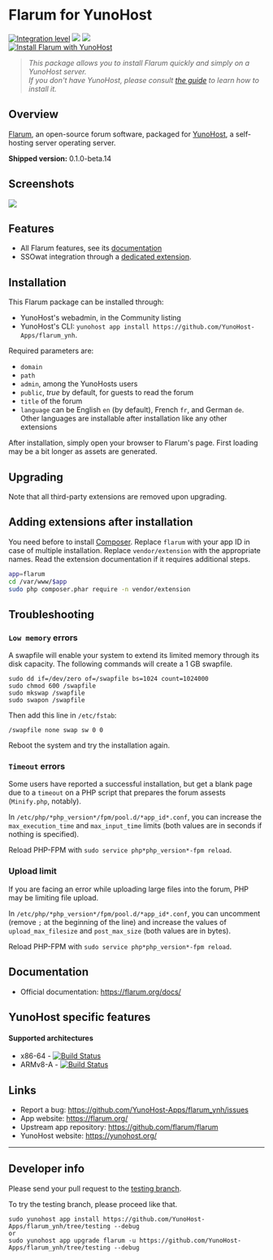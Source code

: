 # Flarum for YunoHost

[![Integration level](https://dash.yunohost.org/integration/flarum.svg)](https://dash.yunohost.org/appci/app/flarum) ![](https://ci-apps.yunohost.org/ci/badges/flarum.status.svg) ![](https://ci-apps.yunohost.org/ci/badges/flarum.maintain.svg)  
[![Install Flarum with YunoHost](https://install-app.yunohost.org/install-with-yunohost.svg)](https://install-app.yunohost.org/?app=flarum)

> *This package allows you to install Flarum quickly and simply on a YunoHost server.  
If you don't have YunoHost, please consult [the guide](https://yunohost.org/#/install) to learn how to install it.*

## Overview
[Flarum](http://flarum.org/), an open-source forum software, packaged for [YunoHost](https://yunohost.org/), a self-hosting server operating server.

**Shipped version:** 0.1.0-beta.14

## Screenshots

![](https://flarum.org/assets/img/home-screenshot.png)

## Features

- All Flarum features, see its [documentation](http://flarum.org/docs/)
- SSOwat integration through a [dedicated extension](https://github.com/tituspijean/flarum-ext-auth-ssowat).

## Installation

This Flarum package can be installed through:
- YunoHost's webadmin, in the Community listing
- YunoHost's CLI: `yunohost app install https://github.com/YunoHost-Apps/flarum_ynh`.

Required parameters are:
- `domain`
- `path`
- `admin`, among the YunoHosts users
- `public`, *true* by default, for guests to read the forum
- `title` of the forum
- `language` can be English `en` (by default), French `fr`, and German `de`. Other languages are installable after installation like any other extensions

After installation, simply open your browser to Flarum's page. First loading may be a bit longer as assets are generated.

## Upgrading

Note that all third-party extensions are removed upon upgrading.

## Adding extensions after installation

You need before to install [Composer](https://getcomposer.org/download/).
Replace `flarum` with your app ID in case of multiple installation.
Replace `vendor/extension` with the appropriate names. Read the extension documentation if it requires additional steps.

```bash
app=flarum
cd /var/www/$app
sudo php composer.phar require -n vendor/extension
```

## Troubleshooting

### `Low memory` errors
A swapfile will enable your system to extend its limited memory through its disk capacity. The following commands will create a 1 GB swapfile.
```
sudo dd if=/dev/zero of=/swapfile bs=1024 count=1024000
sudo chmod 600 /swapfile
sudo mkswap /swapfile
sudo swapon /swapfile
```

Then add this line in `/etc/fstab`:
```
/swapfile none swap sw 0 0
```

Reboot the system and try the installation again.

### `Timeout` errors
Some users have reported a successful installation, but get a blank page due to a `timeout` on a PHP script that prepares the forum assests (`Minify.php`, notably).

In `/etc/php/*php_version*/fpm/pool.d/*app_id*.conf`, you can increase the `max_execution_time` and `max_input_time` limits (both values are in seconds if nothing is specified).

Reload PHP-FPM with `sudo service php*php_version*-fpm reload`.

### Upload limit
If you are facing an error while uploading large files into the forum, PHP may be limiting file upload.

In `/etc/php/*php_version*/fpm/pool.d/*app_id*.conf`, you can uncomment (remove `;` at the beginning of the line) and increase the values of `upload_max_filesize` and `post_max_size` (both values are in bytes).

Reload PHP-FPM with `sudo service php*php_version*-fpm reload`.

## Documentation

 * Official documentation: https://flarum.org/docs/

## YunoHost specific features

#### Supported architectures

* x86-64 - [![Build Status](https://ci-apps.yunohost.org/ci/logs/flarum%20%28Apps%29.svg)](https://ci-apps.yunohost.org/ci/apps/flarum/)
* ARMv8-A - [![Build Status](https://ci-apps-arm.yunohost.org/ci/logs/flarum%20%28Apps%29.svg)](https://ci-apps-arm.yunohost.org/ci/apps/flarum/)

## Links

 * Report a bug: https://github.com/YunoHost-Apps/flarum_ynh/issues
 * App website: https://flarum.org/
 * Upstream app repository: https://github.com/flarum/flarum
 * YunoHost website: https://yunohost.org/

---

## Developer info

Please send your pull request to the [testing branch](https://github.com/YunoHost-Apps/flarum_ynh/tree/testing).

To try the testing branch, please proceed like that.
```
sudo yunohost app install https://github.com/YunoHost-Apps/flarum_ynh/tree/testing --debug
or
sudo yunohost app upgrade flarum -u https://github.com/YunoHost-Apps/flarum_ynh/tree/testing --debug
```
